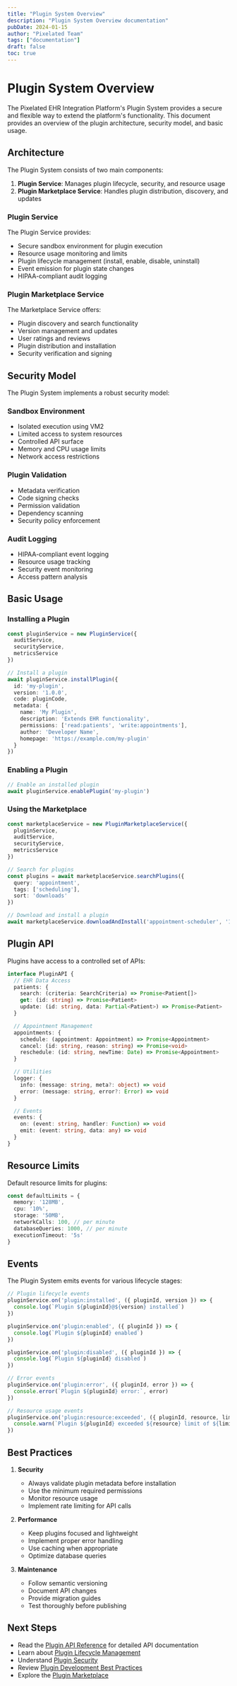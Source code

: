 ```yaml
---
title: "Plugin System Overview"
description: "Plugin System Overview documentation"
pubDate: 2024-01-15
author: "Pixelated Team"
tags: ["documentation"]
draft: false
toc: true
---
```


# Plugin System Overview

The Pixelated EHR Integration Platform's Plugin System provides a secure and flexible way to extend the platform's functionality. This document provides an overview of the plugin architecture, security model, and basic usage.

## Architecture

The Plugin System consists of two main components:

1. **Plugin Service**: Manages plugin lifecycle, security, and resource usage
2. **Plugin Marketplace Service**: Handles plugin distribution, discovery, and updates

### Plugin Service

The Plugin Service provides:

- Secure sandbox environment for plugin execution
- Resource usage monitoring and limits
- Plugin lifecycle management (install, enable, disable, uninstall)
- Event emission for plugin state changes
- HIPAA-compliant audit logging

### Plugin Marketplace Service

The Marketplace Service offers:

- Plugin discovery and search functionality
- Version management and updates
- User ratings and reviews
- Plugin distribution and installation
- Security verification and signing

## Security Model

The Plugin System implements a robust security model:

### Sandbox Environment

- Isolated execution using VM2
- Limited access to system resources
- Controlled API surface
- Memory and CPU usage limits
- Network access restrictions

### Plugin Validation

- Metadata verification
- Code signing checks
- Permission validation
- Dependency scanning
- Security policy enforcement

### Audit Logging

- HIPAA-compliant event logging
- Resource usage tracking
- Security event monitoring
- Access pattern analysis

## Basic Usage

### Installing a Plugin

```typescript
const pluginService = new PluginService({
  auditService,
  securityService,
  metricsService
})

// Install a plugin
await pluginService.installPlugin({
  id: 'my-plugin',
  version: '1.0.0',
  code: pluginCode,
  metadata: {
    name: 'My Plugin',
    description: 'Extends EHR functionality',
    permissions: ['read:patients', 'write:appointments'],
    author: 'Developer Name',
    homepage: 'https://example.com/my-plugin'
  }
})
```

### Enabling a Plugin

```typescript
// Enable an installed plugin
await pluginService.enablePlugin('my-plugin')
```

### Using the Marketplace

```typescript
const marketplaceService = new PluginMarketplaceService({
  pluginService,
  auditService,
  securityService,
  metricsService
})

// Search for plugins
const plugins = await marketplaceService.searchPlugins({
  query: 'appointment',
  tags: ['scheduling'],
  sort: 'downloads'
})

// Download and install a plugin
await marketplaceService.downloadAndInstall('appointment-scheduler', '1.0.0')
```

## Plugin API

Plugins have access to a controlled set of APIs:

```typescript
interface PluginAPI {
  // EHR Data Access
  patients: {
    search: (criteria: SearchCriteria) => Promise<Patient[]>
    get: (id: string) => Promise<Patient>
    update: (id: string, data: Partial<Patient>) => Promise<Patient>
  }

  // Appointment Management
  appointments: {
    schedule: (appointment: Appointment) => Promise<Appointment>
    cancel: (id: string, reason: string) => Promise<void>
    reschedule: (id: string, newTime: Date) => Promise<Appointment>
  }

  // Utilities
  logger: {
    info: (message: string, meta?: object) => void
    error: (message: string, error?: Error) => void
  }

  // Events
  events: {
    on: (event: string, handler: Function) => void
    emit: (event: string, data: any) => void
  }
}
```

## Resource Limits

Default resource limits for plugins:

```typescript
const defaultLimits = {
  memory: '128MB',
  cpu: '10%',
  storage: '50MB',
  networkCalls: 100, // per minute
  databaseQueries: 1000, // per minute
  executionTimeout: '5s'
}
```

## Events

The Plugin System emits events for various lifecycle stages:

```typescript
// Plugin lifecycle events
pluginService.on('plugin:installed', ({ pluginId, version }) => {
  console.log(`Plugin ${pluginId}@${version} installed`)
})

pluginService.on('plugin:enabled', ({ pluginId }) => {
  console.log(`Plugin ${pluginId} enabled`)
})

pluginService.on('plugin:disabled', ({ pluginId }) => {
  console.log(`Plugin ${pluginId} disabled`)
})

// Error events
pluginService.on('plugin:error', ({ pluginId, error }) => {
  console.error(`Plugin ${pluginId} error:`, error)
})

// Resource usage events
pluginService.on('plugin:resource:exceeded', ({ pluginId, resource, limit }) => {
  console.warn(`Plugin ${pluginId} exceeded ${resource} limit of ${limit}`)
})
```

## Best Practices

1. **Security**
   - Always validate plugin metadata before installation
   - Use the minimum required permissions
   - Monitor resource usage
   - Implement rate limiting for API calls

2. **Performance**
   - Keep plugins focused and lightweight
   - Implement proper error handling
   - Use caching when appropriate
   - Optimize database queries

3. **Maintenance**
   - Follow semantic versioning
   - Document API changes
   - Provide migration guides
   - Test thoroughly before publishing

## Next Steps

- Read the [Plugin API Reference](api.md) for detailed API documentation
- Learn about [Plugin Lifecycle Management](lifecycle.md)
- Understand [Plugin Security](security.md)
- Review [Plugin Development Best Practices](best-practices.md)
- Explore the [Plugin Marketplace](../marketplace/overview.md)
